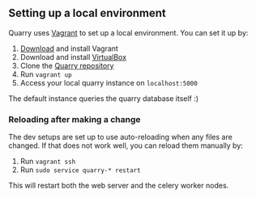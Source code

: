 ## Setting up a local environment ##

Quarry uses [Vagrant](https://www.vagrantup.com/) to set up a local environment.
You can set it up by:

1. [Download](https://www.vagrantup.com/downloads.html) and install Vagrant
2. Download and install [VirtualBox](https://www.virtualbox.org/)
3. Clone the [Quarry repository](https://github.com/wikimedia/analytics-quarry-web)
4. Run `vagrant up`
5. Access your local quarry instance on `localhost:5000`

The default instance queries the quarry database itself :)

### Reloading after making a change ###

The dev setups are set up to use auto-reloading when any files are changed. If that does not work well, you can reload them manually by:

1. Run `vagrant ssh`
2. Run `sudo service quarry-* restart`

This will restart both the web server and the celery worker nodes.
